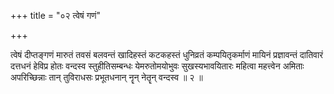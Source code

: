 +++
title = "०२ त्वेषं गणं"

+++

त्वेषं दीप्तङ्गणं मारुतं तवसं बलवन्तं खादिहस्तं कटकहस्तं धुनिव्रतं कम्पयितृकर्माणं मायिनं प्रज्ञावन्तं दातिवारं दत्तधनं हेविप्र होतः वन्दस्व स्तुहीतिसम्बन्धः येमरुतोमयोभुवः सुखस्यभावयितारः महित्वा महत्त्वेन अमिताः अपरिच्छिन्नाः तान् तुविराधसः प्रभूतधनान् नॄन् नेतॄन् वन्दस्व ॥ २ ॥